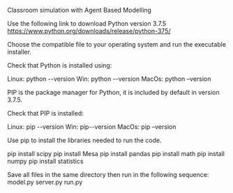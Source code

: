 Classroom simulation with Agent Based Modelling

Use the following link to download Python version 3.7.5 https://www.python.org/downloads/release/python-375/

Choose the compatible file to your operating system and run the executable installer.

Check that Python is installed using:

Linux: python --version Win: python --version MacOs: python –version

PIP is the package manager for Python, it is included by default in version 3.7.5.

Check that PIP is installed:

Linux: pip --version Win: pip--version MacOs: pip –version

Use pip to install the libraries needed to run the code.

pip install scipy pip install Mesa pip install pandas pip install math pip install numpy pip install statistics

Save all files in the same directory then run in the following sequence: model.py server.py run.py
